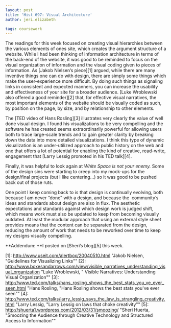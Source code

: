 ```yaml
---
layout: post
title: 'Hist 697: Visual Architecture'
author: jeri.elizabeth

tags: coursework
---
```

The readings for this week focused on creating visual hierarchies between the various elements of ones site, which creates the argument structure of a website. While I had been thinking of information architecture in terms of the back-end of the website, it was good to be reminded to focus on the visual organization of information and the visual coding given to pieces of information. As [Jakob Nielsen&#8217;s piece][1] argued, while there are many inventive things one can do with design, there are simply some things which make the user-experience more difficult. By doing such things as signaling links in consistent and expected manners, you can increase the usability and effectiveness of your site for a broader audience. [Luke Wroblewski also offered a good reminder][2] that, for effective visual narratives, the most important elements of the website should be visually coded as such, by position on the page, by size, and by relationship to other elements.

The [TED video of Hans Rosling][3] illustrates very clearly the value of well done visual design. I found his visualizations to be very compelling and the software he has created seems extraordinarily powerful for allowing users both to trace large-scale trends and to gain greater clarity by breaking down the data into more detailed visualizations. I think this type of dynamic visualization is an under-utilized approach to public history on the web and one that offers a lot of potential for enabling the kind of creative, read-write, engagement that [Larry Lessig promoted in his TED talk][4].

Finally, it was helpful to look again at *White Space is not your enemy.* Some of the design sins were starting to creep into my mock-ups for the design/final projects (but I like centering&#8230;) so it was good to be pushed back out of those ruts.

One point I keep coming back to is that design is continually evolving, both because I am never &#8220;done&#8221; with a design, and because the  community&#8217;s ideas and standards about design are also in flux. The aesthetic expectations and standards against which design work is judged shift, which means work must also be updated to keep from becoming visually outdated. At least the modular approach that using an external style sheet provides means that the content can be separated from the design, reducing the amount of work that needs to be reworked over time to keep my designs visually compelling.

**Addendum: **I posted on [Sheri&#8217;s blog][5] this week.

 [1]: http://www.useit.com/alertbox/20040510.html "Jakob Nielsen, "Guidelines for Visualizing Links""
 [2]: http://www.boxesandarrows.com/view/visible_narratives_understanding_visual_organization "Luke Wroblewski, " Visible Narratives: Understanding Visual Organization""
 [3]: http://www.ted.com/talks/hans_rosling_shows_the_best_stats_you_ve_ever_seen.html "Hans Rosling, "Hans Rosling shows the best stats you've ever seen""
 [4]: http://www.ted.com/talks/larry_lessig_says_the_law_is_strangling_creativity.html "Larry Lessig, "Larry Lessig on laws that choke creativity""
 [5]: http://shuerta1.wordpress.com/2012/03/31/smoozing/ "Sheri Huerta, "Smoozing the Audience through Creative Technology and Structured Access to Information""
